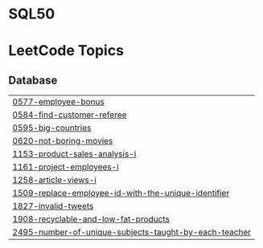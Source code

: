 # SQL50

<!---LeetCode Topics Start-->
# LeetCode Topics
## Database
|  |
| ------- |
| [0577-employee-bonus](https://github.com/pneel199/SQL50/tree/master/0577-employee-bonus) |
| [0584-find-customer-referee](https://github.com/pneel199/SQL50/tree/master/0584-find-customer-referee) |
| [0595-big-countries](https://github.com/pneel199/SQL50/tree/master/0595-big-countries) |
| [0620-not-boring-movies](https://github.com/pneel199/SQL50/tree/master/0620-not-boring-movies) |
| [1153-product-sales-analysis-i](https://github.com/pneel199/SQL50/tree/master/1153-product-sales-analysis-i) |
| [1161-project-employees-i](https://github.com/pneel199/SQL50/tree/master/1161-project-employees-i) |
| [1258-article-views-i](https://github.com/pneel199/SQL50/tree/master/1258-article-views-i) |
| [1509-replace-employee-id-with-the-unique-identifier](https://github.com/pneel199/SQL50/tree/master/1509-replace-employee-id-with-the-unique-identifier) |
| [1827-invalid-tweets](https://github.com/pneel199/SQL50/tree/master/1827-invalid-tweets) |
| [1908-recyclable-and-low-fat-products](https://github.com/pneel199/SQL50/tree/master/1908-recyclable-and-low-fat-products) |
| [2495-number-of-unique-subjects-taught-by-each-teacher](https://github.com/pneel199/SQL50/tree/master/2495-number-of-unique-subjects-taught-by-each-teacher) |
<!---LeetCode Topics End-->